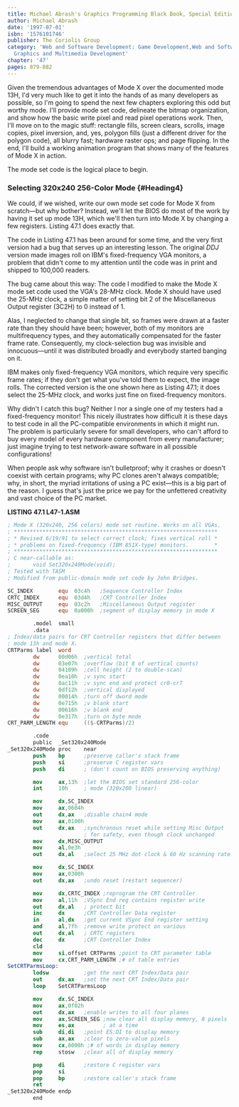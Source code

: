 ```yaml
---
title: Michael Abrash's Graphics Programming Black Book, Special Edition
author: Michael Abrash
date: '1997-07-01'
isbn: '1576101746'
publisher: The Coriolis Group
category: 'Web and Software Development: Game Development,Web and Software Development:
  Graphics and Multimedia Development'
chapter: '47'
pages: 879-882
---
```


Given the tremendous advantages of Mode X over the documented mode 13H,
I'd very much like to get it into the hands of as many developers as
possible, so I'm going to spend the next few chapters exploring this odd
but worthy mode. I'll provide mode set code, delineate the bitmap
organization, and show how the basic write pixel and read pixel
operations work. Then, I'll move on to the magic stuff: rectangle fills,
screen clears, scrolls, image copies, pixel inversion, and, yes, polygon
fills (just a different driver for the polygon code), all blurry fast;
hardware raster ops; and page flipping. In the end, I'll build a working
animation program that shows many of the features of Mode X in action.

The mode set code is the logical place to begin.

### Selecting 320x240 256-Color Mode {#Heading4}

We could, if we wished, write our own mode set code for Mode X from
scratch—but why bother? Instead, we'll let the BIOS do most of the work
by having it set up mode 13H, which we'll then turn into Mode X by
changing a few registers. Listing 47.1 does exactly that.

The code in Listing 47.1 has been around for some time, and the very
first version had a bug that serves up an interesting lesson. The
original *DDJ* version made images roll on IBM's fixed-frequency VGA
monitors, a problem that didn't come to my attention until the code was
in print and shipped to 100,000 readers.

The bug came about this way: The code I modified to make the Mode X mode
set code used the VGA's 28-MHz clock. Mode X should have used the 25-MHz
clock, a simple matter of setting bit 2 of the Miscellaneous Output
register (3C2H) to 0 instead of 1.

Alas, I neglected to change that single bit, so frames were drawn at a
faster rate than they should have been; however, both of my monitors are
multifrequency types, and they automatically compensated for the faster
frame rate. Consequently, my clock-selection bug was invisible and
innocuous—until it was distributed broadly and everybody started banging
on it.

IBM makes only fixed-frequency VGA monitors, which require very specific
frame rates; if they don't get what you've told them to expect, the
image rolls. The corrected version is the one shown here as Listing
47.1; it does select the 25-MHz clock, and works just fine on
fixed-frequency monitors.

Why didn't I catch this bug? Neither I nor a single one of my testers
had a fixed-frequency monitor! This nicely illustrates how difficult it
is these days to test code in all the PC-compatible environments in
which it might run. The problem is particularly severe for small
developers, who can't afford to buy every model of every hardware
component from every manufacturer; just imagine trying to test
network-aware software in all possible configurations!

When people ask why software isn't bulletproof; why it crashes or
doesn't coexist with certain programs; why PC clones aren't always
compatible; why, in short, the myriad irritations of using a PC
exist—this is a big part of the reason. I guess that's just the price we
pay for the unfettered creativity and vast choice of the PC market.

**LISTING 47.1 L47-1.ASM**

```nasm
; Mode X (320x240, 256 colors) mode set routine. Works on all VGAs.
; ****************************************************************
; * Revised 6/19/91 to select correct clock; fixes vertical roll *
; * problems on fixed-frequency (IBM 851X-type) monitors.        *
; ****************************************************************
; C near-callable as:
;       void Set320x240Mode(void);
; Tested with TASM
; Modified from public-domain mode set code by John Bridges.

SC_INDEX        equ  03c4h   ;Sequence Controller Index
CRTC_INDEX      equ  03d4h   ;CRT Controller Index
MISC_OUTPUT     equ  03c2h   ;Miscellaneous Output register
SCREEN_SEG      equ  0a000h  ;segment of display memory in mode X

        .model  small
        .data
; Index/data pairs for CRT Controller registers that differ between
; mode 13h and mode X.
CRTParms label  word
        dw      00d06h  ;vertical total
        dw      03e07h  ;overflow (bit 8 of vertical counts)
        dw      04109h  ;cell height (2 to double-scan)
        dw      0ea10h  ;v sync start
        dw      0ac11h  ;v sync end and protect cr0-cr7
        dw      0df12h  ;vertical displayed
        dw      00014h  ;turn off dword mode
        dw      0e715h  ;v blank start
        dw      00616h  ;v blank end
        dw      0e317h  ;turn on byte mode
CRT_PARM_LENGTH equ     (($-CRTParms)/2)

        .code
        public  _Set320x240Mode
_Set320x240Mode proc    near
        push    bp      ;preserve caller's stack frame
        push    si      ;preserve C register vars
        push    di      ; (don't count on BIOS preserving anything)

        mov     ax,13h  ;let the BIOS set standard 256-color
        int     10h     ; mode (320x200 linear)

        mov     dx,SC_INDEX
        mov     ax,0604h
        out     dx,ax   ;disable chain4 mode
        mov     ax,0100h
        out     dx,ax   ;synchronous reset while setting Misc Output
                        ; for safety, even though clock unchanged
        mov     dx,MISC_OUTPUT
        mov     al,0e3h
        out     dx,al   ;select 25 MHz dot clock & 60 Hz scanning rate

        mov     dx,SC_INDEX
        mov     ax,0300h
        out     dx,ax   ;undo reset (restart sequencer)

        mov     dx,CRTC_INDEX ;reprogram the CRT Controller
        mov     al,11h  ;VSync End reg contains register write
        out     dx,al   ; protect bit
        inc     dx      ;CRT Controller Data register
        in      al,dx   ;get current VSync End register setting
        and     al,7fh  ;remove write protect on various
        out     dx,al   ; CRTC registers
        dec     dx      ;CRT Controller Index
        cld
        mov     si,offset CRTParms ;point to CRT parameter table
        mov     cx,CRT_PARM_LENGTH ;# of table entries
SetCRTParmsLoop:
        lodsw           ;get the next CRT Index/Data pair
        out     dx,ax   ;set the next CRT Index/Data pair
        loop    SetCRTParmsLoop

        mov     dx,SC_INDEX
        mov     ax,0f02h
        out     dx,ax   ;enable writes to all four planes
        mov     ax,SCREEN_SEG ;now clear all display memory, 8 pixels
        mov     es,ax         ; at a time
        sub     di,di   ;point ES:DI to display memory
        sub     ax,ax   ;clear to zero-value pixels
        mov     cx,8000h ;# of words in display memory
        rep     stosw   ;clear all of display memory

        pop     di      ;restore C register vars
        pop     si
        pop     bp      ;restore caller's stack frame
        ret
_Set320x240Mode endp
        end
```
